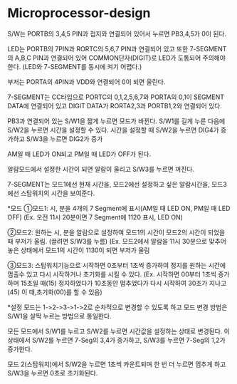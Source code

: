 # Microprocessor-design

S/W는 PORTB의 3,4,5 PIN과 접지와 연결되어 있어서 누르면 PB3,4,5가 0이 된다.

LED는 PORTB의 7PIN과 RORTC의 5,6,7 PIN과 연결되어 있고 또한 7-SEGMENT의 A,B,C PIN과 연결되어 있어 COMMON단자(DIGIT)로 LED가 도통되어 주의해야 한다. (LED와 7-SEGMENT를 동시에 켜기 어렵다.)

부저는 PORTA의 4PIN과 VDD와 연결되어 0이 되면 울린다.

7-SEGMENT는 CC타입으로 PORTC의 0,1,2,5,6,7와 PORTA의 0,1이 SEGMENT DATA에 연결되어 있고 DIGIT DATA가 RORTA2,3과 PORTB1,2와 연결되어 있다. 

PB3과 연결되어 있는 S/W1을 짧게 누르면 모드가 바뀐다.
S/W1를 길게 누른 다음에 S/W2을 누르면 시간을 설정할 수 있다.
시간을 설정할 때 S/W2을 누르면 DIG4가 증가하고 S/W3을 누르면 DIG2가 증가

AM일 때 LED가 ON되고 PM일 때 LED가 OFF가 된다.

알람모드에서 설정한 시간이 되면 알람이 울리고 S/W3를 누르면 꺼진다. 

7-SEGMENT는 모드1에선 현재 시간을, 모드2에선 설정하고 싶은 알람시간을, 모드3에선 스탑워치의 시간을 보여준다.

*모드
①모드1: 시, 분을 4개의 7 Segment에 표시(AM일 때 LED ON, PM일 때 LED OFF)
(Ex. 오전 11시 20분이면 7 Segment에 1120 표시, LED ON)

②모드2: 원하는 시, 분을 알람으로 설정하여 모드1의 시간이 모드2의 시간이 되었을 때 부저가 울림. (끌려면 S/W3를 누름) 
(Ex. 모드2에서 알람을 11시 30분으로 맞추어 놓은 상태에서 모드1의 시간이 1130이 되면 부저가 울림

③모드3: 스탑워치기능으로 시작하면 0초부터 1초씩 증가하여 정지를 원하는 시간에 멈출수 있고 다시 시작하거나 초기화를 시킬 수 있다.
(Ex. 시작하면 00부터 1초씩 증가하며 15초일 때(15) 정지하였다가 10초동안 멈추었다가 다시 시작하여 30초가 지나고(45) 이 때,초기화(00)를 할 수 있음)

*설정
모드는 1->2->3->1->2로 순차적으로 변경할 수 있도록 하고 모드 변경 방법은 S/W1을 살짝 누르는 방법으로 통일한다.

모든 모드에서 S/W1를 누르고 S/W2를 누르면 시간값을 설정하는 상태로 변경된다.
이 상태에서 S/W2를 누르면 7-Seg의 3,4가 증가하고, S/W3를 누르면 7-Seg의 1,2가 증가한다.

모드 2(스탑워치)에서 S/W2을 누르면 1초씩 카운트되며 한 번 더 누르면 멈추게 하고 S/W3을 누르면 0초로 초기화된다.

